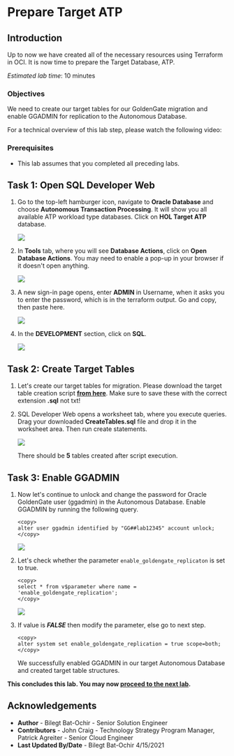 # Prepare Target ATP

## Introduction

Up to now we have created all of the necessary resources using Terraform in OCI. It is now time to prepare the Target Database, ATP. 

*Estimated lab time*: 10 minutes

### Objectives

We need to create our target tables for our GoldenGate migration and enable GGADMIN for replication to the Autonomous Database.

For a technical overview of this lab step, please watch the following video:

[](youtube:K89v3fprzpg)

### Prerequisites

* This lab assumes that you completed all preceding labs.

## Task 1: Open SQL Developer Web 

1. Go to the top-left hamburger icon, navigate to **Oracle Database** and choose **Autonomous Transaction Processing**. It will show you all available ATP workload type databases. Click on **HOL Target ATP** database.

	![](/images/2.atp.PNG)

2. In **Tools** tab, where you will see **Database Actions**, click on **Open Database Actions**. You may need to enable a pop-up in your browser if it doesn't open anything.

	![](/images/2.atp_1.PNG)

3. A new sign-in page opens, enter **ADMIN** in Username, when it asks you to enter the password, which is in the terraform output. Go and copy, then paste here.

	![](/images/sql_dev_1.png)

4. In the **DEVELOPMENT** section, click on **SQL**. 

	![](/images/sql_dev_5.png)

## Task 2: Create Target Tables

1. Let's create our target tables for migration. Please download the target table creation script **[from here](./files/CreateTables.sql)**. Make sure to save these with the correct extension **.sql** not txt!

2. SQL Developer Web opens a worksheet tab, where you execute queries. Drag your downloaded **CreateTables.sql** file and drop it in the worksheet area. Then run create statements.

	![](/images/sql_dev_2.png)

	There should be **5** tables created after script execution.


## Task 3: Enable GGADMIN 

1. Now let's continue to unlock and change the password for Oracle GoldenGate user (ggadmin) in the Autonomous Database. Enable GGADMIN by running the following query.

	```
	<copy>
	alter user ggadmin identified by "GG##lab12345" account unlock;
	</copy>
	```

	![](/images/sql_dev_3.png)

2. Let's check whether the parameter `enable_goldengate_replicaton` is set to true. 

	```
	<copy>
	select * from v$parameter where name = 'enable_goldengate_replication';
	</copy>
	```

	![](/images/sql_dev_4.png)
	
3. If value is _**FALSE**_ then modify the parameter, else go to next step.

	```
	<copy>
	alter system set enable_goldengate_replication = true scope=both;
	</copy>
	```

	We successfully enabled GGADMIN in our target Autonomous Database and created target table structures. 

**This concludes this lab. You may now [proceed to the next lab](#next).**

## Acknowledgements

* **Author** - Bilegt Bat-Ochir - Senior Solution Engineer
* **Contributors** - John Craig - Technology Strategy Program Manager, Patrick Agreiter - Senior Cloud Engineer
* **Last Updated By/Date** - Bilegt Bat-Ochir 4/15/2021